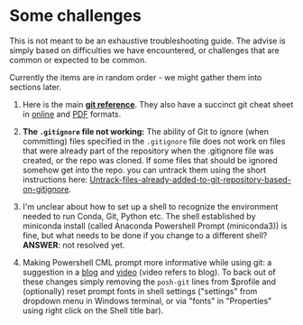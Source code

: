# Some challenges

This is not meant to be an exhaustive troubleshooting guide. The advise is simply based on difficulties we have encountered, or challenges that are common or expected to be common.

Currently the items are in random order - we might gather them into sections later.

1. Here is the main **[git reference](https://git-scm.com/docs)**. They also have a succinct git cheat sheet in [online](https://training.github.com/downloads/github-git-cheat-sheet/) and [PDF](https://training.github.com/downloads/github-git-cheat-sheet.pdf) formats.

2. **The `.gitignore` file not working:** The ability of Git to ignore (when committing) files specified in the `.gitignore` file does not work on files that were already part of the repository when the .gitignore file was created, or the repo was cloned. If some files that should be ignored somehow get into the repo. you can untrack them using the short instructions here: [Untrack-files-already-added-to-git-repository-based-on-gitignore](http://www.codeblocq.com/2016/01/Untrack-files-already-added-to-git-repository-based-on-gitignore/).

3. I'm unclear about how to set up a shell to recognize the environment needed to run Conda, Git, Python etc. The shell established by miniconda install (called Anaconda Powershell Prompt (miniconda3)) is fine, but what needs to be done if you change to a different shell? **ANSWER**: not resolved yet.

4. Making Powershell CML prompt more informative while using git: a suggestion in a [blog](https://www.hanselman.com/blog/HowToMakeAPrettyPromptInWindowsTerminalWithPowerlineNerdFontsCascadiaCodeWSLAndOhmyposh.aspx) and [video](https://www.youtube.com/watch?v=lu__oGZVT98) (video refers to blog). To back out of these changes simply removing the `posh-git` lines from $profile and (optionally) reset prompt fonts in shell settings ("settings" from dropdown menu in Windows terminal, or via "fonts" in "Properties" using right click on the Shell title bar).
